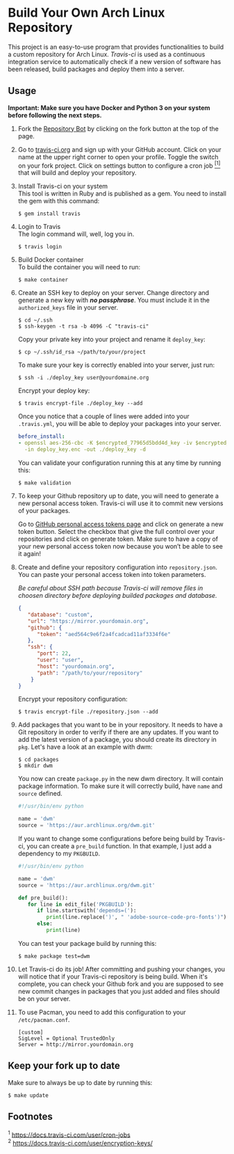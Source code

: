 # Build Your Own Arch Linux Repository
This project is an easy-to-use program that provides functionalities to build a
custom repository for Arch Linux. *Travis-ci* is used as a continuous
integration service to automatically check if a new version of software has
been released, build packages and deploy them into a server.

## Usage
**Important: Make sure you have Docker and Python 3 on your system before
following the next steps.**

1. Fork the [Repository Bot](https://github.com/unix-development/build-your-own-archlinux-repository)
   by clicking on the fork button at the top of the page.

2. Go to [travis-ci.org](https://travis-ci.org) and sign up with your GitHub
   account. Click on your name at the upper right corner to open your profile.
   Toggle the switch on your fork project. Click on settings button to
   configure a cron job [<sup>[1]</sup>](#footnote-01) that will build and
   deploy your repository.

3. Install Travis-ci on your system  
   This tool is written in Ruby and is published as a gem. You need to install the gem with this command:

   ```
   $ gem install travis
   ```

4. Login to Travis  
   The login command will, well, log you in.

   ```
   $ travis login
   ```

5. Build Docker container  
   To build the container you will need to run:

   ```
   $ make container
   ```

6. Create an SSH key to deploy on your server. Change directory and generate a
	new key with ***no passphrase***. You must include it in the
	`authorized_keys` file in your server.

   ```
   $ cd ~/.ssh
   $ ssh-keygen -t rsa -b 4096 -C "travis-ci"
   ```

   Copy your private key into your project and rename it `deploy_key`:
   ```
   $ cp ~/.ssh/id_rsa ~/path/to/your/project
   ```

   To make sure your key is correctly enabled into your server, just run:
   ```
   $ ssh -i ./deploy_key user@yourdomaine.org
   ```

   Encrypt your deploy key:
   ```
   $ travis encrypt-file ./deploy_key --add
   ```

   Once you notice that a couple of lines were added into your `.travis.yml`, you will be able to deploy your packages into your server.
   ```yaml
   before_install:
   - openssl aes-256-cbc -K $encrypted_77965d5bdd4d_key -iv $encrypted_77965d5bdd4d_iv
     -in deploy_key.enc -out ./deploy_key -d
   ```

   You can validate your configuration running this at any time by running this:

   ```
   $ make validation
   ```

7. To keep your Github repository up to date, you will need to generate a new
   personal access token. Travis-ci will use it to commit new versions of your
   packages.

   Go to [GitHub personal access tokens
   page](https://github.com/settings/tokens) and click on generate a new token
   button. Select the checkbox that give the full control over your
   repositories and click on generate token. Make sure to have a copy of your
   new personal access token now because you won’t be able to see it again!

8. Create and define your repository configuration into `repository.json`. You
	can paste your personal access token into token parameters.

   *Be careful about SSH path because Travis-ci will remove files in choosen directory before deploying builded packages and database.*

   ```json
   {
      "database": "custom",
      "url": "https://mirror.yourdomain.org",
      "github": {
         "token": "aed564c9e6f2a4fcadcad11af3334f6e"
      },
      "ssh": {
         "port": 22,
         "user": "user",
         "host": "yourdomain.org",
         "path": "/path/to/your/repository"
       }
   }
   ```

   Encrypt your repository configuration:
   ```
   $ travis encrypt-file ./repository.json --add
   ```

9. Add packages that you want to be in your repository. It needs to have a Git
	repository in order to verify if there are any updates. If you want to add
	the latest version of a package, you should create its directory in `pkg`.
	Let's have a look at an example with dwm:

   ```
   $ cd packages
   $ mkdir dwm
   ```

   You now can create `package.py` in the new dwm directory. It will contain
   package information. To make sure it will correctly build, have `name` and
   `source` defined.

   ```python
   #!/usr/bin/env python

   name = 'dwm'
   source = 'https://aur.archlinux.org/dwm.git'
   ```

   If you want to change some configurations before being build by Travis-ci,
   you can create a `pre_build` function. In that example, I just add a
   dependency to my `PKGBUILD`.

   ```python
   #!/usr/bin/env python

   name = 'dwm'
   source = 'https://aur.archlinux.org/dwm.git'

   def pre_build():
      for line in edit_file('PKGBUILD'):
         if line.startswith('depends=('):
            print(line.replace(')', " 'adobe-source-code-pro-fonts')"))
         else:
            print(line)
   ```

   You can test your package build by running this:

   ```
   $ make package test=dwm
   ```

10. Let Travis-ci do its job! After committing and pushing your changes, you
	 will notice that if your Travis-ci repository is being build. When it's
	 complete, you can check your Github fork and you are supposed to see new
	 commit changes in packages that you just added and files should be on your
	 server.

11. To use Pacman, you need to add this configuration to your
    `/etc/pacman.conf`.

    ```
    [custom]
    SigLevel = Optional TrustedOnly
    Server = http://mirror.yourdomain.org
    ```

## Keep your fork up to date
Make sure to always be up to date by running this:

```
$ make update
```

## Footnotes
<sup id="footnote-01">1</sup> https://docs.travis-ci.com/user/cron-jobs </br>
<sup id="footnote-02">2</sup> https://docs.travis-ci.com/user/encryption-keys/
